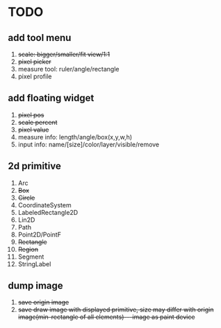 # TODO
## add tool menu
1. ~~scale: bigger/smaller/fit view/1:1~~
2. ~~pixel picker~~
3. measure tool: ruler/angle/rectangle
4. pixel profile

## add floating widget
1. ~~pixel pos~~
2. ~~scale percent~~
3. ~~pixel value~~
4. measure info: length/angle/box(x,y,w,h)
5. input info: name/[size]/color/layer/visible/remove

## 2d primitive
1. Arc
2. ~~Box~~
3. ~~Circle~~
4. CoordinateSystem
5. LabeledRectangle2D
6. Lin2D
7. Path
8. Point2D/PointF
9. ~~Rectangle~~
10. ~~Region~~
11. Segment
12. StringLabel

## dump image
1. ~~save origin image~~
2. ~~save draw image with displayed primitive, size may differ with origin image(min-rectangle of all elements)---image as paint device~~
